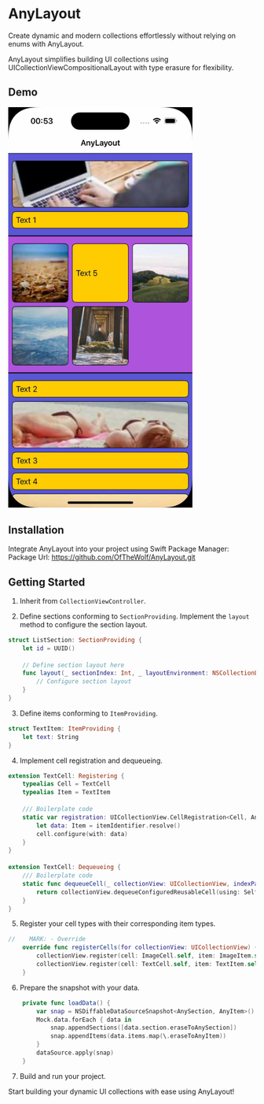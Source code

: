 # AnyLayout

Create dynamic and modern collections effortlessly without relying on enums with AnyLayout.

AnyLayout simplifies building UI collections using UICollectionViewCompositionalLayout with type erasure for flexibility.

## Demo
<img src="demo.jpg" width="375"/>

## Installation

Integrate AnyLayout into your project using Swift Package Manager:
Package Url: https://github.com/OfTheWolf/AnyLayout.git

## Getting Started

1. Inherit from `CollectionViewController`.

2. Define sections conforming to `SectionProviding`. Implement the `layout` method to configure the section layout.

```swift
struct ListSection: SectionProviding {
    let id = UUID()
    
    // Define section layout here
    func layout(_ sectionIndex: Int, _ layoutEnvironment: NSCollectionLayoutEnvironment) -> NSCollectionLayoutSection {
        // Configure section layout
    }
}
```

3. Define items conforming to `ItemProviding`.

```swift
struct TextItem: ItemProviding {
    let text: String
}
```

4. Implement cell registration and dequeueing.

```swift
extension TextCell: Registering {
    typealias Cell = TextCell
    typealias Item = TextItem

    /// Boilerplate code
    static var registration: UICollectionView.CellRegistration<Cell, AnyItem> = UICollectionView.CellRegistration<Cell, AnyItem> { cell, indexPath, itemIdentifier in
        let data: Item = itemIdentifier.resolve()
        cell.configure(with: data)
    }
}

extension TextCell: Dequeueing {
    /// Boilerplate code
    static func dequeueCell(_ collectionView: UICollectionView, indexPath: IndexPath, item: AnyItem) -> UICollectionViewCell {
        return collectionView.dequeueConfiguredReusableCell(using: Self.registration, for: indexPath, item: item)
    }
}
```

5. Register your cell types with their corresponding item types.

```swift
//    MARK: - Override
    override func registerCells(for collectionView: UICollectionView) {
        collectionView.register(cell: ImageCell.self, item: ImageItem.self)
        collectionView.register(cell: TextCell.self, item: TextItem.self)
    }
```

6. Prepare the snapshot with your data. 

```swift
    private func loadData() {
        var snap = NSDiffableDataSourceSnapshot<AnySection, AnyItem>()
        Mock.data.forEach { data in
            snap.appendSections([data.section.eraseToAnySection])
            snap.appendItems(data.items.map(\.eraseToAnyItem))
        }
        dataSource.apply(snap)
    }
```

7. Build and run your project.

Start building your dynamic UI collections with ease using AnyLayout!
